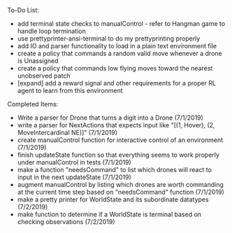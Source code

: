 To-Do List:
* add terminal state checks to manualControl - refer to Hangman game to handle loop termination
* use prettyprinter-ansi-terminal to do my prettyprinting properly
* add IO and parser functionality to load in a plain text environment file
* create a policy that commands a random valid move whenever a drone is Unassigned
* create a policy that commands low flying moves toward the nearest unobserved patch
* [expand] add a reward signal and other requirements for a proper RL agent to learn from this environment

Completed Items:
* Write a parser for Drone that turns a digit into a Drone (7/1/2019)
* write a parser for NextActions that expects input like "[(1, Hover), (2, MoveIntercardinal NE)]" (7/1/2019)
* create manualControl function for interactive control of an environment (7/1/2019)
* finish updateState function so that everything seems to work properly under manualControl in tests (7/1/2019)
* make a function "needsCommand" to list which drones will react to input in the next updateState (7/1/2019)
* augment manualControl by listing which drones are worth commanding at the current time step based on "needsCommand" function (7/1/2019)
* make a pretty printer for WorldState and its subordinate datatypes (7/2/2019)
* make function to determine if a WorldState is terminal based on checking observations (7/2/2019)